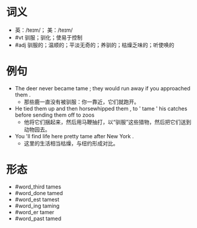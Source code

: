 # 词义
- 英：/teɪm/； 美：/teɪm/
- #vt 驯服；驯化；使易于控制
- #adj 驯服的；温顺的；平淡无奇的；养驯的；枯燥乏味的；听使唤的
# 例句
- The deer never became tame ; they would run away if you approached them .
	- 那些鹿一直没有被驯服：你一靠近，它们就跑开。
- He tied them up and then horsewhipped them , to ' tame ' his catches before sending them off to zoos
	- 他将它们捆起来，然后用马鞭抽打，以“驯服”这些猎物，然后把它们送到动物园去。
- You 'll find life here pretty tame after New York .
	- 这里的生活相当枯燥，与纽约形成对比。
# 形态
- #word_third tames
- #word_done tamed
- #word_est tamest
- #word_ing taming
- #word_er tamer
- #word_past tamed
